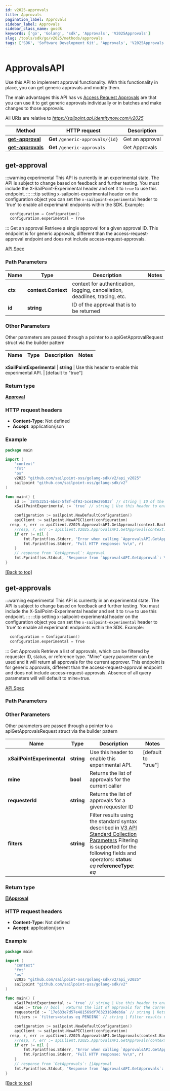 ```yaml
---
id: v2025-approvals
title: Approvals
pagination_label: Approvals
sidebar_label: Approvals
sidebar_class_name: gosdk
keywords: ['go', 'Golang', 'sdk', 'Approvals', 'V2025Approvals'] 
slug: /tools/sdk/go/v2025/methods/approvals
tags: ['SDK', 'Software Development Kit', 'Approvals', 'V2025Approvals']
---
```


# ApprovalsAPI
  Use this API to implement approval functionality. With this functionality in place, you can get generic approvals and modify them. 

The main advantages this API has vs [Access Request Approvals](https://developer.sailpoint.com/docs/api/v2025/access-request-approvals) are that you can use it to get generic approvals individually or in batches and make changes to those approvals. 
 
All URIs are relative to *https://sailpoint.api.identitynow.com/v2025*

Method | HTTP request | Description
------------- | ------------- | -------------
[**get-approval**](#get-approval) | **Get** `/generic-approvals/{id}` | Get an approval
[**get-approvals**](#get-approvals) | **Get** `/generic-approvals` | Get Approvals


## get-approval
:::warning experimental 
This API is currently in an experimental state. The API is subject to change based on feedback and further testing. You must include the X-SailPoint-Experimental header and set it to `true` to use this endpoint.
:::
:::tip setting x-sailpoint-experimental header
 on the configuration object you can set the `x-sailpoint-experimental` header to `true' to enable all experimantl endpoints within the SDK.
 Example:
 ```go
   configuration = Configuration()
   configuration.experimental = True
 ```
:::
Get an approval
Retrieve a single approval for a given approval ID. This endpoint is for generic approvals, different than the access-request-approval endpoint and does not include access-request-approvals.

[API Spec](https://developer.sailpoint.com/docs/api/v2025/get-approval)

### Path Parameters


Name | Type | Description  | Notes
------------- | ------------- | ------------- | -------------
**ctx** | **context.Context** | context for authentication, logging, cancellation, deadlines, tracing, etc.
**id** | **string** | ID of the approval that is to be returned | 

### Other Parameters

Other parameters are passed through a pointer to a apiGetApprovalRequest struct via the builder pattern


Name | Type | Description  | Notes
------------- | ------------- | ------------- | -------------

 **xSailPointExperimental** | **string** | Use this header to enable this experimental API. | [default to &quot;true&quot;]

### Return type

[**Approval**](../models/approval)

### HTTP request headers

- **Content-Type**: Not defined
- **Accept**: application/json

### Example

```go
package main

import (
	"context"
	"fmt"
	"os"
    v2025 "github.com/sailpoint-oss/golang-sdk/v2/api_v2025"
	sailpoint "github.com/sailpoint-oss/golang-sdk/v2"
)

func main() {
    id := `38453251-6be2-5f8f-df93-5ce19e295837` // string | ID of the approval that is to be returned # string | ID of the approval that is to be returned
    xSailPointExperimental := `true` // string | Use this header to enable this experimental API. (default to "true") # string | Use this header to enable this experimental API. (default to "true")

	configuration := sailpoint.NewDefaultConfiguration()
	apiClient := sailpoint.NewAPIClient(configuration)
  resp, r, err := apiClient.V2025.ApprovalsAPI.GetApproval(context.Background(), id).XSailPointExperimental(xSailPointExperimental).Execute()
	//resp, r, err := apiClient.V2025.ApprovalsAPI.GetApproval(context.Background(), id).XSailPointExperimental(xSailPointExperimental).Execute()
	if err != nil {
		fmt.Fprintf(os.Stderr, "Error when calling `ApprovalsAPI.GetApproval``: %v\n", err)
		fmt.Fprintf(os.Stderr, "Full HTTP response: %v\n", r)
	}
	// response from `GetApproval`: Approval
	fmt.Fprintf(os.Stdout, "Response from `ApprovalsAPI.GetApproval`: %v\n", resp)
}
```

[[Back to top]](#)

## get-approvals
:::warning experimental 
This API is currently in an experimental state. The API is subject to change based on feedback and further testing. You must include the X-SailPoint-Experimental header and set it to `true` to use this endpoint.
:::
:::tip setting x-sailpoint-experimental header
 on the configuration object you can set the `x-sailpoint-experimental` header to `true' to enable all experimantl endpoints within the SDK.
 Example:
 ```go
   configuration = Configuration()
   configuration.experimental = True
 ```
:::
Get Approvals
Retrieve a list of approvals, which can be filtered by requester ID, status, or reference type. "Mine" query parameter can be used and it will return all approvals for the current approver. This endpoint is for generic approvals, different than the access-request-approval endpoint and does not include access-request-approvals. 
Absence of all query parameters will will default to mine=true.

[API Spec](https://developer.sailpoint.com/docs/api/v2025/get-approvals)

### Path Parameters



### Other Parameters

Other parameters are passed through a pointer to a apiGetApprovalsRequest struct via the builder pattern


Name | Type | Description  | Notes
------------- | ------------- | ------------- | -------------
 **xSailPointExperimental** | **string** | Use this header to enable this experimental API. | [default to &quot;true&quot;]
 **mine** | **bool** | Returns the list of approvals for the current caller | 
 **requesterId** | **string** | Returns the list of approvals for a given requester ID | 
 **filters** | **string** | Filter results using the standard syntax described in [V3 API Standard Collection Parameters](https://developer.sailpoint.com/idn/api/standard-collection-parameters#filtering-results)  Filtering is supported for the following fields and operators:  **status**: *eq*  **referenceType**: *eq* | 

### Return type

[**[]Approval**](../models/approval)

### HTTP request headers

- **Content-Type**: Not defined
- **Accept**: application/json

### Example

```go
package main

import (
	"context"
	"fmt"
	"os"
    v2025 "github.com/sailpoint-oss/golang-sdk/v2/api_v2025"
	sailpoint "github.com/sailpoint-oss/golang-sdk/v2"
)

func main() {
    xSailPointExperimental := `true` // string | Use this header to enable this experimental API. (default to "true") # string | Use this header to enable this experimental API. (default to "true")
    mine := true // bool | Returns the list of approvals for the current caller (optional) # bool | Returns the list of approvals for the current caller (optional)
    requesterId := `17e633e7d57e481569df76323169deb6a` // string | Returns the list of approvals for a given requester ID (optional) # string | Returns the list of approvals for a given requester ID (optional)
    filters := `filters=status eq PENDING` // string | Filter results using the standard syntax described in [V3 API Standard Collection Parameters](https://developer.sailpoint.com/idn/api/standard-collection-parameters#filtering-results)  Filtering is supported for the following fields and operators:  **status**: *eq*  **referenceType**: *eq* (optional) # string | Filter results using the standard syntax described in [V3 API Standard Collection Parameters](https://developer.sailpoint.com/idn/api/standard-collection-parameters#filtering-results)  Filtering is supported for the following fields and operators:  **status**: *eq*  **referenceType**: *eq* (optional)

	configuration := sailpoint.NewDefaultConfiguration()
	apiClient := sailpoint.NewAPIClient(configuration)
  resp, r, err := apiClient.V2025.ApprovalsAPI.GetApprovals(context.Background()).XSailPointExperimental(xSailPointExperimental).Execute()
	//resp, r, err := apiClient.V2025.ApprovalsAPI.GetApprovals(context.Background()).XSailPointExperimental(xSailPointExperimental).Mine(mine).RequesterId(requesterId).Filters(filters).Execute()
	if err != nil {
		fmt.Fprintf(os.Stderr, "Error when calling `ApprovalsAPI.GetApprovals``: %v\n", err)
		fmt.Fprintf(os.Stderr, "Full HTTP response: %v\n", r)
	}
	// response from `GetApprovals`: []Approval
	fmt.Fprintf(os.Stdout, "Response from `ApprovalsAPI.GetApprovals`: %v\n", resp)
}
```

[[Back to top]](#)

